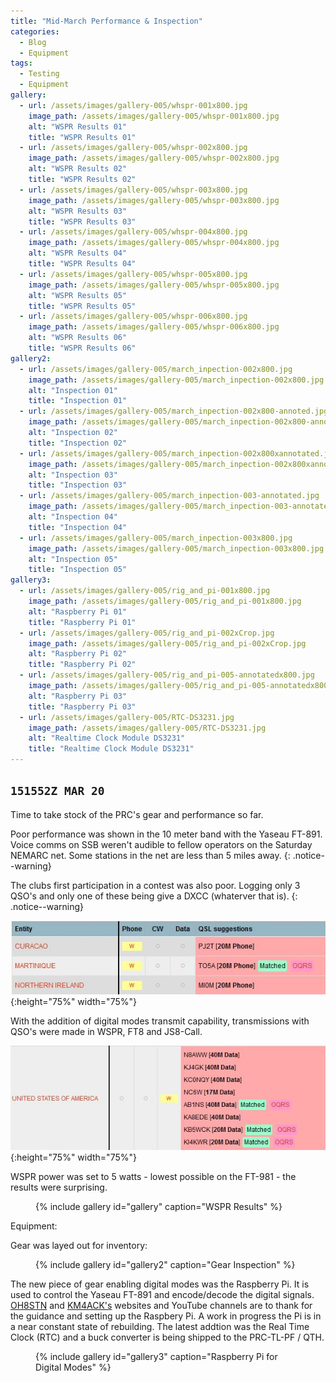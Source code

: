 ```yaml
---
title: "Mid-March Performance & Inspection"
categories:
  - Blog
  - Equipment
tags:
  - Testing
  - Equipment
gallery:
  - url: /assets/images/gallery-005/whspr-001x800.jpg
    image_path: /assets/images/gallery-005/whspr-001x800.jpg
    alt: "WSPR Results 01"
    title: "WSPR Results 01"
  - url: /assets/images/gallery-005/whspr-002x800.jpg
    image_path: /assets/images/gallery-005/whspr-002x800.jpg
    alt: "WSPR Results 02"
    title: "WSPR Results 02"
  - url: /assets/images/gallery-005/whspr-003x800.jpg
    image_path: /assets/images/gallery-005/whspr-003x800.jpg
    alt: "WSPR Results 03"
    title: "WSPR Results 03"
  - url: /assets/images/gallery-005/whspr-004x800.jpg
    image_path: /assets/images/gallery-005/whspr-004x800.jpg
    alt: "WSPR Results 04"
    title: "WSPR Results 04"
  - url: /assets/images/gallery-005/whspr-005x800.jpg
    image_path: /assets/images/gallery-005/whspr-005x800.jpg
    alt: "WSPR Results 05"
    title: "WSPR Results 05"
  - url: /assets/images/gallery-005/whspr-006x800.jpg
    image_path: /assets/images/gallery-005/whspr-006x800.jpg
    alt: "WSPR Results 06"
    title: "WSPR Results 06"
gallery2:
  - url: /assets/images/gallery-005/march_inpection-002x800.jpg
    image_path: /assets/images/gallery-005/march_inpection-002x800.jpg
    alt: "Inspection 01"
    title: "Inspection 01"
  - url: /assets/images/gallery-005/march_inpection-002x800-annoted.jpg
    image_path: /assets/images/gallery-005/march_inpection-002x800-annoted.jpg
    alt: "Inspection 02"
    title: "Inspection 02"
  - url: /assets/images/gallery-005/march_inpection-002x800xannotated.jpg
    image_path: /assets/images/gallery-005/march_inpection-002x800xannotated.jpg
    alt: "Inspection 03"
    title: "Inspection 03"
  - url: /assets/images/gallery-005/march_inpection-003-annotated.jpg
    image_path: /assets/images/gallery-005/march_inpection-003-annotated.jpg
    alt: "Inspection 04"
    title: "Inspection 04"
  - url: /assets/images/gallery-005/march_inpection-003x800.jpg
    image_path: /assets/images/gallery-005/march_inpection-003x800.jpg
    alt: "Inspection 05"
    title: "Inspection 05"
gallery3:
  - url: /assets/images/gallery-005/rig_and_pi-001x800.jpg
    image_path: /assets/images/gallery-005/rig_and_pi-001x800.jpg
    alt: "Raspberry Pi 01"
    title: "Raspberry Pi 01"
  - url: /assets/images/gallery-005/rig_and_pi-002xCrop.jpg
    image_path: /assets/images/gallery-005/rig_and_pi-002xCrop.jpg
    alt: "Raspberry Pi 02"
    title: "Raspberry Pi 02"
  - url: /assets/images/gallery-005/rig_and_pi-005-annotatedx800.jpg
    image_path: /assets/images/gallery-005/rig_and_pi-005-annotatedx800.jpg
    alt: "Raspberry Pi 03"
    title: "Raspberry Pi 03"
  - url: /assets/images/gallery-005/RTC-DS3231.jpg
    image_path: /assets/images/gallery-005/RTC-DS3231.jpg
    alt: "Realtime Clock Module DS3231"
    title: "Realtime Clock Module DS3231"
---
```

`151552Z MAR 20`
---

Time to take stock of the PRC's gear and performance so far.

Poor performance was shown in the 10 meter band with the Yaseau FT-891.  Voice comms on SSB weren't audible to fellow operators on the Saturday NEMARC net.  Some stations in the net are less than 5 miles away.
{: .notice--warning}

The clubs first participation in a contest was also poor.  Logging only 3 QSO's and only one of these being give a DXCC (whaterver that is).
{: .notice--warning}

![SSB Contest](/assets/images/gallery-005/contest-001.JPG){:height="75%" width="75%"}

With the addition of digital modes transmit capability, transmissions with QSO's were made in WSPR, FT8 and JS8-Call.

![Digital Modes](/assets/images/gallery-005/digital_modes-001.JPG){:height="75%" width="75%"}

WSPR power was set to 5 watts - lowest possible on the FT-981 - the results were surprising.

<figure>
{% include gallery id="gallery" caption="WSPR Results" %}
</figure>

Equipment:

Gear was layed out for inventory:

<figure>
{% include gallery id="gallery2" caption="Gear Inspection" %}
</figure>

The new piece of gear enabling digital modes was the Raspberry Pi.  It is used to control the Yaseau FT-891 and encode/decode the digital signals.  [OH8STN][1] and [KM4ACK's][2] websites and YouTube channels are to thank for the guidance and setting up the Raspbery Pi.  A work in progress the Pi is in a near constant state of rebuilding.  The latest addtion was the Real Time Clock (RTC) and a buck converter is being shipped to the PRC-TL-PF / QTH.

<figure>
{% include gallery id="gallery3" caption="Raspberry Pi for Digital Modes" %}
</figure>

[1]: https://www.youtube.com/channel/UC3xxr5EeFDtxnuHTWsDu2rA
[2]: https://www.youtube.com/user/jasonoleham